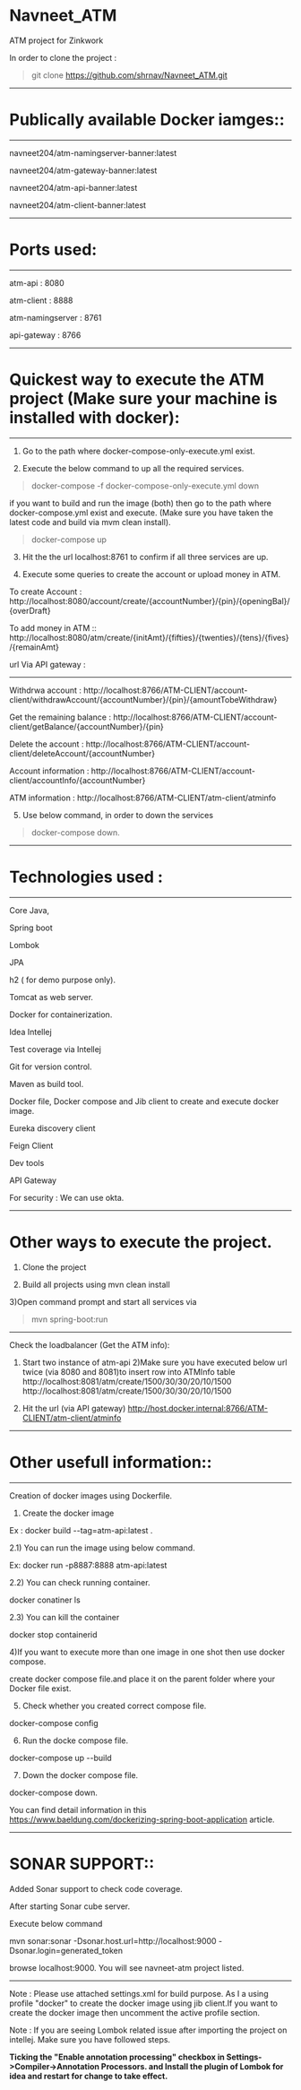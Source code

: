 # Navneet_ATM

ATM project for Zinkwork

In order to clone the project :

> git clone https://github.com/shrnav/Navneet_ATM.git

-------------------------------------------------------

# Publically available Docker iamges::

---------------------------------------------------------

navneet204/atm-namingserver-banner:latest

navneet204/atm-gateway-banner:latest

navneet204/atm-api-banner:latest

navneet204/atm-client-banner:latest

--------------------------------------------------------

# Ports used:

---------------------------------------------------------

atm-api : 8080

atm-client : 8888

atm-namingserver : 8761

api-gateway : 8766

-----------------------------------------------------------

# Quickest way to execute the ATM project (Make sure your machine is installed with docker):

-----------------------------------------------------------------------------------------
1) Go to the path where docker-compose-only-execute.yml exist.

2) Execute the below command to up all the required services.

>docker-compose -f docker-compose-only-execute.yml down

if you want to build and run the image (both) then go to the path where docker-compose.yml exist and execute. (Make sure you have taken the latest code and build via mvm clean install).

>docker-compose up


3) Hit the the url localhost:8761 to confirm if all three services are up.

4) Execute some queries to create the account or upload money in ATM.

To create Account : http://localhost:8080/account/create/{accountNumber}/{pin}/{openingBal}/{overDraft}

To add money in ATM :: http://localhost:8080/atm/create/{initAmt}/{fifties}/{twenties}/{tens}/{fives}/{remainAmt}

url Via API gateway :

------------------------

Withdrwa account : http://localhost:8766/ATM-CLIENT/account-client/withdrawAccount/{accountNumber}/{pin}/{amountTobeWithdraw}

Get the remaining balance : http://localhost:8766/ATM-CLIENT/account-client/getBalance/{accountNumber}/{pin}

Delete the account : http://localhost:8766/ATM-CLIENT/account-client/deleteAccount/{accountNumber}

Account information : http://localhost:8766/ATM-CLIENT/account-client/accountInfo/{accountNumber}

ATM information : http://localhost:8766/ATM-CLIENT/atm-client/atminfo

5) Use below command, in order to down the services

>docker-compose down.

-------------------------------------------------------------------------------------

# Technologies used :

-------------------------------------------------------------------------------------------

Core Java,

Spring boot

Lombok

JPA

h2 ( for demo purpose only).

Tomcat as web server.

Docker for containerization.

Idea Intellej

Test coverage via Intellej

Git for version control.

Maven as build tool.

Docker file, Docker compose and  Jib client to create and execute docker image. 

Eureka discovery client

Feign Client

Dev tools

API Gateway

For security : We can use okta.

------------------------------------------------------------------------------------------

# Other ways to execute the project.

1) Clone the project

2) Build all projects using mvn clean install

3)Open command prompt and start all services via

> mvn spring-boot:run

-------------------------------------------------------------------------------

Check the loadbalancer (Get the ATM info):

1) Start two instance of atm-api
2)Make sure you have executed below url twice (via 8080 and 8081)to insert row into ATMInfo table
http://localhost:8081/atm/create/1500/30/30/20/10/1500
http://localhost:8081/atm/create/1500/30/30/20/10/1500

3) Hit the url (via API gateway) http://host.docker.internal:8766/ATM-CLIENT/atm-client/atminfo

--------------------------------------------------------------------------------

# Other usefull information::

------------------------------------------------------------

Creation of docker images using Dockerfile.

1) Create the docker image

Ex : docker build --tag=atm-api:latest .

2.1) You can run the image using below command.

Ex: docker run -p8887:8888 atm-api:latest

2.2) You can check running container.

docker conatiner ls

2.3) You can kill the container

docker stop containerid

4)If you want to execute more than one image in one shot then use docker compose.

create docker compose file.and place it on the parent folder where your Docker file exist.

5) Check whether you created correct compose file.

docker-compose config

6) Run the docke compose file.

docker-compose up --build

7) Down the docker compose file.

docker-compose down.

You can find detail information in this https://www.baeldung.com/dockerizing-spring-boot-application article.

------------------------------------------------------------------------------

# SONAR SUPPORT::

Added Sonar support to check code coverage.

After starting Sonar cube server.

Execute below command 

mvn sonar:sonar -Dsonar.host.url=http://localhost:9000 -Dsonar.login=generated_token

browse localhost:9000. You will see navneet-atm project listed.

-------------------------------------------------------------------------------------------

Note : Please use attached settings.xml for build purpose. As I a using profile "docker" to create the docker image using jib client.If you want to create the docker image then uncomment the active profile section.

Note : If you are seeing Lombok related issue after importing the project on intellej. Make sure you have followed steps.

**Ticking the "Enable annotation processing" checkbox in Settings->Compiler->Annotation Processors.
and
Install the plugin of Lombok for idea and restart for change to take effect.**



